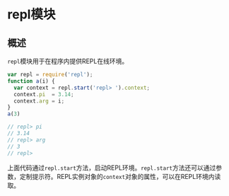 # repl模块

## 概述

`repl`模块用于在程序内提供REPL在线环境。

```javascript
var repl = require('repl');
function a(i) {
  var context = repl.start('repl> ').context;
  context.pi  = 3.14;
  context.arg = i;
}
a(3)

// repl> pi
// 3.14
// repl> arg
// 3
// repl>
```

上面代码通过`repl.start`方法，启动REPL环境。`repl.start`方法还可以通过参数，定制提示符。REPL实例对象的`context`对象的属性，可以在REPL环境内读取。
